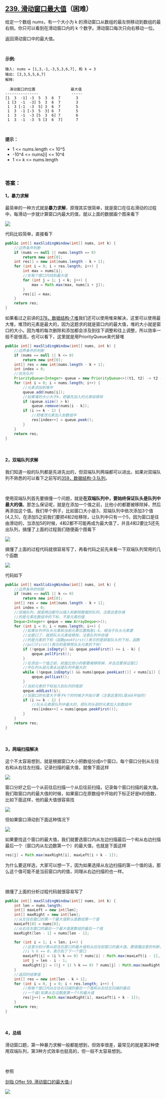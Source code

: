## [239. 滑动窗口最大值](https://leetcode-cn.com/problems/sliding-window-maximum/)（困难）

给定一个数组 nums，有一个大小为 k 的滑动窗口从数组的最左侧移动到数组的最右侧。你只可以看到在滑动窗口内的 k 个数字。滑动窗口每次只向右移动一位。

返回滑动窗口中的最大值。

<br/>

**示例:**

```
输入: nums = [1,3,-1,-3,5,3,6,7], 和 k = 3
输出: [3,3,5,5,6,7] 
解释: 

  滑动窗口的位置                最大值
---------------               -----
[1  3  -1] -3  5  3  6  7       3
 1 [3  -1  -3] 5  3  6  7       3
 1  3 [-1  -3  5] 3  6  7       5
 1  3  -1 [-3  5  3] 6  7       5
 1  3  -1  -3 [5  3  6] 7       6
 1  3  -1  -3  5 [3  6  7]      7
```

<br/>

**提示：**

- 1 <= nums.length <= 10^5
- -10^4 <= nums[i] <= 10^4
- 1 <= k <= nums.length

<br/>

### 答案：

#### 1，暴力求解

最简单的一种方式就是**暴力求解**，原理其实很简单，就是窗口在往右滑动的过程中，每滑动一步就计算窗口内最大的值，就以上面的数据画个图来看下

![](https://raw.githubusercontent.com/sdwwld/algorithms/master/img/leetcode/0239/640.png)

代码比较简单，直接看下

```java
public int[] maxSlidingWindow(int[] nums, int k) {
    //边界条件判断
    if (nums == null || nums.length == 0)
        return new int[0];
    int res[] = new int[nums.length - k + 1];
    for (int i = 0; i < res.length; i++) {
        int max = nums[i];
        //在每个窗口内找到最大值
        for (int j = 1; j < k; j++) {
            max = Math.max(max, nums[i + j]);
        }
        res[i] = max;
    }
    return res;
}
```

如果看过之前讲的[378，数据结构-7,堆](http://mp.weixin.qq.com/s?__biz=MzU0ODMyNDk0Mw==&mid=2247487143&idx=1&sn=293a762267e087032c8d6a6f5bdd8d13&chksm=fb419d87cc361491db965c4db6e6f3c187fe63e4aa80e03f6baf2716ed4f983b4d687dab747d&scene=21#wechat_redirect)我们还可以使用堆来解决，这里可以使用最大堆，堆顶的元素是最大的，因为这题求的就是窗口内的最大值，堆的大小就是窗口的大小。因为堆的每次删除和添加都会涉及到往下调整和往上调整，所以效率一般不是很高，也可以看下，这里就是用PriorityQueue来代替堆

```java
public int[] maxSlidingWindow(int[] nums, int k) {
    //边界条件的判断
    if (nums == null || k <= 0)
        return new int[0];
    int[] res = new int[nums.length - k + 1];
    int index = 0;
    //优先队列
    PriorityQueue<Integer> queue = new PriorityQueue<>((t1, t2) -> t2 - t1);
    for (int i = 0; i < nums.length; i++) {
        //元素添加到堆中
        queue.add(nums[i]);
        //如果堆的大小大于k，把最先加入的元素给移除
        if (queue.size() > k)
            queue.remove(nums[i - k]);
        if (i >= k - 1) {
            //把堆顶元素加入到数组中
            res[index++] = queue.peek();
        }
    }
    return res;
}
```

<br/>

#### 2，双端队列求解

我们知道一般的队列都是先进先出的，但双端队列两端都可以进出，如果对双端队列不熟悉的可以看下之前写的[359，数据结构-3,队列](http://mp.weixin.qq.com/s?__biz=MzU0ODMyNDk0Mw==&mid=2247486409&idx=2&sn=d6548abcc010f96dd632ba6928afd07e&chksm=fb4198e9cc3611ff0625fb40c3604856368f426c2c4434c78d544e4b5d6d468f220d6be6d2a4&scene=21#wechat_redirect)。

<br/>

使用双端队列首先要搞懂一个问题，就是**在双端队列中，要始终保证队头是队列中最大的值**。那怎么保证呢，就是在添加一个值之前，比他小的都要被移除掉，然后再添加这个值。我们举个例子，比如窗口大小是3，双端队列中依次添加3个值[4,2,5]，在添加5之前我们要把4和2给移除，让队列中只有一个5，因为窗口是往由滑动的，当添加5的时候，4和2都不可能再成为最大值了，并且4和2要比5还先出队列，搞懂了上面的过程我们随便画个图看下

![](https://raw.githubusercontent.com/sdwwld/algorithms/master/img/leetcode/0239/641.png)

搞懂了上面的过程代码就很容易写了，再看代码之前先来看一下双端队列常用的几个函数

![](https://raw.githubusercontent.com/sdwwld/algorithms/master/img/leetcode/0239/642.png)

代码如下

```java
public int[] maxSlidingWindow(int[] nums, int k) {
    //边界条件的判断
    if (nums == null || k <= 0)
        return new int[0];
    int[] res = new int[nums.length - k + 1];
    int index = 0;
    //双端队列，就是两边都可以插入和删除数据的队列，注意这里存储
    //的是元素在数组中的下标，不是元素的值
    Deque<Integer> qeque = new ArrayDeque<>();
    for (int i = 0; i < nums.length; i++) {
        //如果队列中队头元素和当前元素位置相差i-k，相当于队头元素要
        //出窗口了，就把队头元素给移除，注意队列中存储
        //的是元素的下标（函数peekFirst()表示的是获取队头的下标，函数
        //pollFirst()表示的是移除队头元素的下标）
        if (!qeque.isEmpty() && qeque.peekFirst() <= i - k) {
            qeque.pollFirst();
        }
        //在添加一个值之前，前面比他小的都要被移除掉，并且还要保证窗口
        //中队列头部元素永远是队列中最大的
        while (!qeque.isEmpty() && nums[qeque.peekLast()] < nums[i]) {
            qeque.pollLast();
        }
        //当前元素的下标加入到队列的尾部
        qeque.addLast(i);
        //当窗口的长度大于等于k个的时候才开始计算（注意这里的i是从0开始的）
        if (i >= k - 1) {
            //队头元素是队列中最大的，把队列头部的元素加入到数组中
            res[index++] = nums[qeque.peekFirst()];
        }
    }
    return res;
}
```

<br/>

#### 3，两端扫描解决

这个不太容易想到，就是根据窗口大小把数组分成n个窗口，每个窗口分别从左往右和从右往左扫描，记录扫描的最大值，就像下面这样

![](https://raw.githubusercontent.com/sdwwld/algorithms/master/img/leetcode/0239/643.png)

窗口分好之后一个从前往后扫描一个从后往前扫描，记录每个窗口扫描的最大值。我们取窗口内的最大值的时候，如果窗口在原数组中开始的下标正好是k的倍数，比如下面这样，他的最大值很容易找

![](https://raw.githubusercontent.com/sdwwld/algorithms/master/img/leetcode/0239/644.png)

但如果窗口滑动到下面这种情况下

![](https://raw.githubusercontent.com/sdwwld/algorithms/master/img/leetcode/0239/645.png)

如果要找这个窗口的最大值，我们就要选窗口内从左边扫描最后一个和从右边扫描最后一个（窗口内从左边数第一个）的最大值，也就是下面这样

```java
res[j] = Math.max(maxRight[i], maxLeft[i + k - 1]);
```

为什么要这样选，大家可以想一下，因为如果选择从左边扫描的第一个值的话，那么这个值可能不是当前窗口内的值，同理从右边扫描的也一样。

<br/>

搞懂了上面的分析过程代码就很容易写了

```java
public int[] maxSlidingWindow(int[] nums, int k) {
    int len = nums.length;
    int[] maxLeft = new int[len];
    int[] maxRight = new int[len];
    //从左往右窗口的第一个最大值默认是数组第一个值
    maxLeft[0] = nums[0];
    //从右往左窗口的最后一个最大值是数组的最后一个值
    maxRight[len - 1] = nums[len - 1];

    for (int i = 1; i < len; i++) {
        //这里分别计算从前往后窗口的最大值和从后往前窗口的最大值。要搞懂这里的判断，如果
        //i % k == 0，表示到了下一个窗口
        maxLeft[i] = (i % k == 0) ? nums[i] : Math.max(maxLeft[i - 1], nums[i]);
        int j = len - i - 1;
        maxRight[j] = ((j + 1) % k == 0) ? nums[j] : Math.max(maxRight[j + 1], nums[j]);
    }
    //返回的结果值
    int[] res = new int[len - k + 1];
    for (int i = 0, j = 0; i < res.length; i++) {
        //取每个窗口内从左往右扫描的最后一个值和从右往左扫描的最后
        //一个值(如果从左边数是第一个)的最大值
        res[j++] = Math.max(maxRight[i], maxLeft[i + k - 1]);
    }
    return res;
}
```

<br>

#### 4，总结

滑动窗口题，第一种暴力求解一般都能想到，但效率很差，最常见的就是第2种使用双端队列，第3种方式效率也挺高的，但一般不太容易想到。

<br>

参照

[剑指 Offer 59. 滑动窗口的最大值-I](https://github.com/sdwwld/leetCode/blob/master/src/main/java/com/wld/java/offer/剑指Offer59-I.md)





![](https://img-blog.csdnimg.cn/20200807155236311.png)

